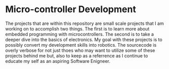 # Micro-controller Development

The projects that are within this repository are small scale projects that I am working on to accomplish two things. The first is to learn more about embedded programming with microcontrollers. The second is to take a deeper dive into the basics of electronics. My goal with these projects is to possibly convert my development skills into robotics. The sourcecode is overly verbose for not just thoes who may want to utilize some of these projects behind me but, also to keep as a referrence as I continue to educate my self as an aspiring Software Enigneer. 
